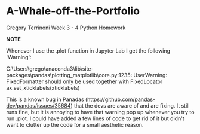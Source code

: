 # A-Whale-off-the-Portfolio
Gregory Terrinoni
Week 3 - 4 Python Homework

**NOTE**

Whenever I use the .plot function in Jupyter Lab I get the following 'Warning':

C:\Users\grego\anaconda3\lib\site-packages\pandas\plotting\_matplotlib\core.py:1235: UserWarning: FixedFormatter should only be used together with FixedLocator
  ax.set_xticklabels(xticklabels)

This is a known bug in Panadas (https://github.com/pandas-dev/pandas/issues/35684) that the devs are aware of and are fixing.  It still runs fine, but it is annoying to have that warning pop up whenever you try to run .plot.  I could have added a few lines of code to get rid of it but didn't want to clutter up the code for a small aesthetic reason.  
